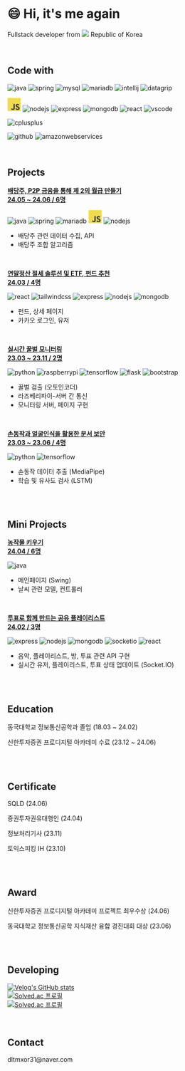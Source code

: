 <h1> 😄 Hi, it's me again </h1>

<p>
  Fullstack developer from 
  <img src="https://github.com/seungtoctoc/seungtoctoc/assets/102455571/1ba368a1-9f46-4486-b20c-7d6b41e5fd48" width="13"/> 
  Republic of Korea
</p><br/>

<h2> Code with </h2>
<div>
  <p>
    <img src="https://cdn.jsdelivr.net/gh/devicons/devicon@latest/icons/java/java-original.svg" alt="java" width="30"/>
    <img src="https://cdn.jsdelivr.net/gh/devicons/devicon@latest/icons/spring/spring-original.svg" alt="spring" width="30"/>
    <img src="https://cdn.jsdelivr.net/gh/devicons/devicon@latest/icons/mysql/mysql-original.svg" alt="mysql" width="30"/>
    <img src="https://cdn.jsdelivr.net/gh/devicons/devicon@latest/icons/mariadb/mariadb-original.svg" alt="mariadb" width="30"/>
    <img src="https://cdn.jsdelivr.net/gh/devicons/devicon@latest/icons/intellij/intellij-original.svg" alt="intellij" width="30"/>
    <img src="https://cdn.jsdelivr.net/gh/devicons/devicon@latest/icons/datagrip/datagrip-original.svg" alt="datagrip" width="30"/>
  </p>
  <p>
    <img src="https://raw.githubusercontent.com/devicons/devicon/master/icons/javascript/javascript-original.svg" alt="javascript" width="30"/>
    <img src="https://cdn.jsdelivr.net/gh/devicons/devicon@latest/icons/nodejs/nodejs-plain-wordmark.svg" alt="nodejs" width="30"/>
    <img src="https://cdn.jsdelivr.net/gh/devicons/devicon@latest/icons/express/express-original.svg" alt="express" width="30"/>
    <img src="https://cdn.jsdelivr.net/gh/devicons/devicon@latest/icons/mongodb/mongodb-original.svg" alt="mongodb" width="30"/>
    <img src="https://cdn.jsdelivr.net/gh/devicons/devicon@latest/icons/react/react-original.svg" alt="react" width="30"/>
    <img src="https://cdn.jsdelivr.net/gh/devicons/devicon@latest/icons/vscode/vscode-original.svg" alt="vscode" width="30"/>
  </p>
  <p>
    <img src="https://cdn.jsdelivr.net/gh/devicons/devicon@latest/icons/cplusplus/cplusplus-original.svg" alt="cplusplus" width="30"/>
  </p>
  <p>
    <img src="https://cdn.jsdelivr.net/gh/devicons/devicon@latest/icons/github/github-original.svg" alt="github" width="30"/>
    <img src="https://cdn.jsdelivr.net/gh/devicons/devicon@latest/icons/amazonwebservices/amazonwebservices-original-wordmark.svg" alt="amazonwebservices" width="30"/>
  </p>
</div><br/>

<h2> Projects </h2>
<div>
  <p><a href="https://github.com/PDA-Dontouch"><strong>
    배당주, P2P 금융을 통해 제 2의 월급 만들기<br/>
    24.05 ~ 24.06 / 6명
  </strong></a></p>
  <p>
    <img src="https://cdn.jsdelivr.net/gh/devicons/devicon@latest/icons/java/java-original.svg" alt="java" width="30"/>
    <img src="https://cdn.jsdelivr.net/gh/devicons/devicon@latest/icons/spring/spring-original.svg" alt="spring" width="30"/>
    <img src="https://cdn.jsdelivr.net/gh/devicons/devicon@latest/icons/mariadb/mariadb-original.svg" alt="mariadb" width="30"/>
    <img src="https://raw.githubusercontent.com/devicons/devicon/master/icons/javascript/javascript-original.svg" alt="javascript" width="30"/>
    <img src="https://cdn.jsdelivr.net/gh/devicons/devicon@latest/icons/nodejs/nodejs-plain-wordmark.svg" alt="nodejs" width="30"/>
  </p>
  <ul>
    <li>배당주 관련 데이터 수집, API</li>
    <li>배당주 조합 알고리즘</li>
  </ul>
</div><br/>
<div>
  <p><a href="https://github.com/13th-month-lucky"><strong>
    연말정산 절세 솔루션 및 ETF, 펀드 추천<br/>
    24.03 / 4명
  </strong></a></p>
  <p>
    <img src="https://cdn.jsdelivr.net/gh/devicons/devicon@latest/icons/react/react-original.svg" alt="react" width="30"/>
    <img src="https://cdn.jsdelivr.net/gh/devicons/devicon@latest/icons/tailwindcss/tailwindcss-original.svg" alt="tailwindcss" width="30"/>
    <img src="https://cdn.jsdelivr.net/gh/devicons/devicon@latest/icons/express/express-original.svg" alt="express" width="30"/>
    <img src="https://cdn.jsdelivr.net/gh/devicons/devicon@latest/icons/nodejs/nodejs-plain-wordmark.svg" alt="nodejs" width="30"/>
    <img src="https://cdn.jsdelivr.net/gh/devicons/devicon@latest/icons/mongodb/mongodb-original.svg" alt="mongodb" width="30"/>
  </p>
  <ul>
    <li>펀드, 상세 페이지</li>
    <li>카카오 로그인, 유저</li>
  </ul>
</div><br/>
<div>
  <p><a href="https://github.com/seungtoctoc/monitoring-bee"><strong>
    실시간 꿀벌 모니터링<br/>
    23.03 ~ 23.11 / 2명
  </strong></a></p>
  <p>
    <img src="https://cdn.jsdelivr.net/gh/devicons/devicon@latest/icons/python/python-original.svg" alt="python" width="30"/>
    <img src="https://cdn.jsdelivr.net/gh/devicons/devicon@latest/icons/raspberrypi/raspberrypi-original.svg"
    alt="raspberrypi" width="30"/>
    <img src="https://cdn.jsdelivr.net/gh/devicons/devicon@latest/icons/tensorflow/tensorflow-original.svg"
    alt="tensorflow" width="30"/>
    <img src="https://cdn.jsdelivr.net/gh/devicons/devicon@latest/icons/flask/flask-original.svg"
    alt="flask" width="30"/>
    <img src="https://cdn.jsdelivr.net/gh/devicons/devicon@latest/icons/bootstrap/bootstrap-original.svg" alt="bootstrap" width="30"/>
  </p>
  <ul>
    <li>꿀벌 검출 (오토인코더)</li>
    <li>라즈베리파이-서버 간 통신</li>
    <li>모니터링 서버, 페이지 구현</li>
  </ul>
</div><br/>
<div>
  <p><a href="https://github.com/seungtoctoc/hand-motion-password"><strong>
    손동작과 얼굴인식을 활용한 문서 보안<br/>
    23.03 ~ 23.06 / 4명
  </strong></a></p>
  <p>
    <img src="https://cdn.jsdelivr.net/gh/devicons/devicon@latest/icons/python/python-original.svg" alt="python" width="30"/>
    <img src="https://cdn.jsdelivr.net/gh/devicons/devicon@latest/icons/tensorflow/tensorflow-original.svg"
    alt="tensorflow" width="30"/>
  </p>
  <ul>
    <li>손동작 데이터 추출 (MediaPipe)</li>
    <li>학습 및 유사도 검사 (LSTM)</li>
  </ul>
</div><br/><br/>

<h2> Mini Projects </h2>
<div>
  <p><a href="https://github.com/grow-with-us-PDA"><strong>
    농작물 키우기<br/>
    24.04 / 6명
  </strong></a></p>
  <p>
    <img src="https://cdn.jsdelivr.net/gh/devicons/devicon@latest/icons/java/java-original.svg" alt="java" width="30"/>
  </p>
  <ul>
    <li>메인페이지 (Swing)</li>
    <li>날씨 관련 모델, 컨트롤러</li>
  </ul>
</div><br/>
<div>
  <p><a href="https://github.com/pick-playlist"><strong>
    투표로 함께 만드는 공유 플레이리스트<br/>
    24.02 / 3명
  </strong></a></p>
  <p>
    <img src="https://cdn.jsdelivr.net/gh/devicons/devicon@latest/icons/express/express-original.svg" alt="express" width="30"/>
    <img src="https://cdn.jsdelivr.net/gh/devicons/devicon@latest/icons/nodejs/nodejs-plain-wordmark.svg" alt="nodejs" width="30"/>
    <img src="https://cdn.jsdelivr.net/gh/devicons/devicon@latest/icons/mongodb/mongodb-original.svg" alt="mongodb" width="30"/>
    <img src="https://cdn.jsdelivr.net/gh/devicons/devicon@latest/icons/socketio/socketio-original.svg" alt="socketio" width="30"/>
    <img src="https://cdn.jsdelivr.net/gh/devicons/devicon@latest/icons/react/react-original.svg" alt="react" width="30"/>
  </p>
  <ul>
    <li>음악, 플레이리스트, 방, 투표 관련 API 구현</li>
    <li>실시간 유저, 플레이리스트, 투표 상태 업데이트 (Socket.IO)</li>
  </ul>
</div><br/><br/>

<h2> Education </h2>
<div>
  <p>동국대학교 정보통신공학과 졸업 (18.03 ~ 24.02)</p>
  <p>신한투자증권 프로디지털 아카데미 수료 (23.12 ~ 24.06)</p>
</div><br/><br/>

<h2> Certificate </h2>
<div>
  <p>SQLD (24.06)</p>
  <p>증권투자권유대행인 (24.04)</p>
  <p>정보처리기사 (23.11)</p>
  <p>토익스피킹 IH (23.10)</p>
</div><br/><br/>

<h2> Award </h2>
<div>
  <p>신한투자증권 프로디지털 아카데미 프로젝트 최우수상 (24.06)</p>
  <p>동국대학교 정보통신공학 지식재산 융합 경진대회 대상 (23.06)</p>
</div><br/><br/>

<h2> Developing </h2>

[![Velog's GitHub stats](https://velog-readme-stats.vercel.app/api?name=seungtoctoc)](https://github.com=seungtoctoc/velog-readme-stats)<br/>
[![Solved.ac
프로필](http://mazassumnida.wtf/api/v2/generate_badge?boj=dltmxor31)](https://solved.ac/dltmxor31)<br/>
[![Solved.ac
프로필](http://mazassumnida.wtf/api/v2/generate_badge?boj=seungtoctoc)](https://solved.ac/seungtoctoc)<br/><br/><br/>


<h2> Contact </h2>
<div>
  <p>dltmxor31@naver.com</p>
</div><br/><br/>